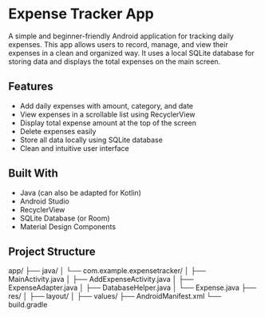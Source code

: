 # Expense Tracker App

A simple and beginner-friendly Android application for tracking daily expenses. This app allows users to record, manage, and view their expenses in a clean and organized way. It uses a local SQLite database for storing data and displays the total expenses on the main screen.

## Features

- Add daily expenses with amount, category, and date  
- View expenses in a scrollable list using RecyclerView  
- Display total expense amount at the top of the screen  
- Delete expenses easily  
- Store all data locally using SQLite database  
- Clean and intuitive user interface

## Built With

- Java (can also be adapted for Kotlin)
- Android Studio
- RecyclerView
- SQLite Database (or Room)
- Material Design Components

## Project Structure

app/
├── java/
│ └── com.example.expensetracker/
│ ├── MainActivity.java
│ ├── AddExpenseActivity.java
│ ├── ExpenseAdapter.java
│ ├── DatabaseHelper.java
│ └── Expense.java
├── res/
│ ├── layout/
│ ├── values/
├── AndroidManifest.xml
└── build.gradle

